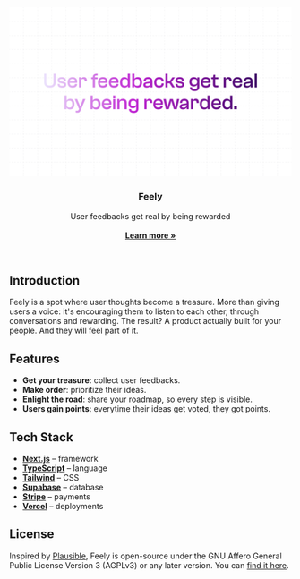 <a href="https://www.feely.so">
  <img alt="User feedbacks get real by being rewarded" src="https://github.com/fucinastudio/feely/blob/main/public/assets/readme.png">
</a>

<h3 align="center">Feely</h3>

<p align="center">
    User feedbacks get real by being rewarded
    <br />
    <br />
    <a href="https://feely.so"><strong>Learn more »</strong></a>
</p>

<br/>

## Introduction

Feely is a spot where user thoughts become a treasure.
More than giving users a voice: it's encouraging them to listen to each other, through conversations and rewarding.
The result? A product actually built for your people. And they will feel part of it.

## Features

- **Get your treasure**: collect user feedbacks.
- **Make order**: prioritize their ideas.
- **Enlight the road**: share your roadmap, so every step is visible.
- **Users gain points**: everytime their ideas get voted, they got points.

## Tech Stack

- **[Next.js](https://nextjs.org/)** – framework
- **[TypeScript](https://www.typescriptlang.org/)** – language
- **[Tailwind](https://tailwindcss.com/)** – CSS
- **[Supabase](https://supabase.com/)** – database
- **[Stripe](https://stripe.com/)** – payments
- **[Vercel](https://vercel.com/)** – deployments

## License

Inspired by [Plausible](https://plausible.io/), Feely is open-source under the GNU Affero General Public License Version 3 (AGPLv3) or any later version. You can [find it here](https://github.com/fucinastudio/feely/blob/main/LICENSE.md).
